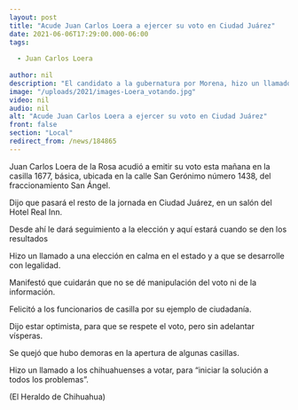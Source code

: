 ```yaml
---
layout: post
title: "Acude Juan Carlos Loera a ejercer su voto en Ciudad Juárez"
date: 2021-06-06T17:29:00.000-06:00
tags:
  
  - Juan Carlos Loera
  
author: nil
description: "El candidato a la gubernatura por Morena, hizo un llamado a una elección en calma y a que se desarrolle con legalidad"
image: "/uploads/2021/images-Loera_votando.jpg"
video: nil
audio: nil
alt: "Acude Juan Carlos Loera a ejercer su voto en Ciudad Juárez"
front: false
section: "Local"
redirect_from: /news/184865
---
```


Juan Carlos Loera de la Rosa acudió a emitir su voto esta mañana en la casilla 1677, básica, ubicada en la calle San Gerónimo número 1438, del fraccionamiento San Ángel.

Dijo que pasará el resto de la jornada en Ciudad Juárez, en un salón del Hotel Real Inn.

Desde ahí le dará seguimiento a la elección y aquí estará cuando se den los resultados

Hizo un llamado a una elección en calma en el estado y a que se desarrolle con legalidad.

Manifestó que cuidarán que no se dé manipulación del voto ni de la información.

Felicitó a los funcionarios de casilla por su ejemplo de ciudadanía.

Dijo estar optimista, para que se respete el voto, pero sin adelantar vísperas.

Se quejó que hubo demoras en la apertura de algunas casillas.

Hizo un llamado a los chihuahuenses a votar, para “iniciar la solución a todos los problemas”.

(El Heraldo de Chihuahua)